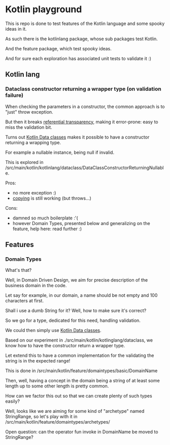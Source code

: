 # Kotlin playground

This is repo is done to test features of the Kotlin language and some spooky ideas in it.

As such there is the kotlinlang package, whose sub packages test Kotlin.

And the feature package, which test spooky ideas.

And for sure each exploration has associated unit tests to validate it :) 

## Kotlin lang

### Dataclass constructor returning a wrapper type (on validation failure)

When checking the parameters in a constructor, the common approach is to "just" throw exception.

But then it breaks [referential transparency](https://en.wikipedia.org/wiki/Referential_transparency), making it error-prone: easy to miss the validation bit.

Turns out [Kotlin Data classes](https://kotlinlang.org/docs/data-classes.html) makes it possible to have a constructor returning a wrapping type.

For example a nullable instance, being null if invalid.

This is explored in /src/main/kotlin/kotlinlang/dataclass/DataClassConstructorReturningNullable.

Pros:
- no more exception :)
- [copying](https://kotlinlang.org/docs/data-classes.html#copying) is still working (but throws...)

Cons:
- damned so much boilerplate :'(
 - however Domain Types, presented below and generalizing on the feature, help here: read further :)  

## Features

### Domain Types

What's that? 

Well, in Domain Driven Design, we aim for precise description of the business domain in the code.

Let say for example, in our domain, a name should be not empty and 100 characters at first.

Shall i use a dumb String for it? Well, how to make sure it's correct? 

So we go for a type, dedicated for this need, handling validation.

We could then simply use [Kotlin Data classes](https://kotlinlang.org/docs/data-classes.html).

Based on our experiment in ./src/main/kotlin/kotlinglang/dataclass, we know how to have the constructor return a wrapper type.

Let extend this to have a common implementation for the validating the string is in the expected range!

This is done in /src/main/kotlin/feature/domaintypes/basic/DomainName

Then, well, having a concept in the domain being a string of at least some length up to some other length is pretty common.

How can we factor this out so that we can create plenty of such types easily?

Well, looks like we are aiming for some kind of "archetype" named StringRange, so let's play with it in /src/main/kotlin/feature/domaintypes/archetypes/

Open question: can the operator fun invoke in DomainName be moved to StringRange?

